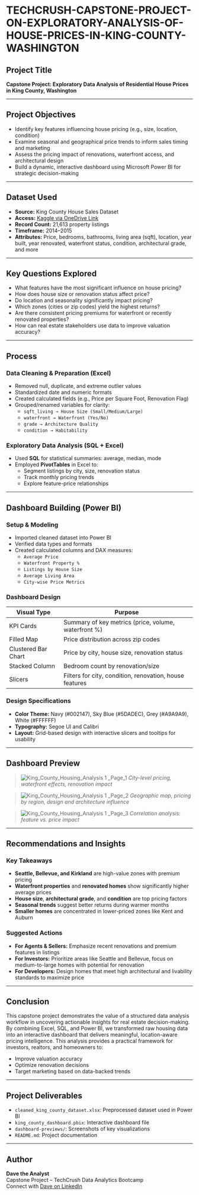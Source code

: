 # TECHCRUSH-CAPSTONE-PROJECT-ON-EXPLORATORY-ANALYSIS-OF-HOUSE-PRICES-IN-KING-COUNTY-WASHINGTON

## Project Title
**Capstone Project: Exploratory Data Analysis of Residential House Prices in King County, Washington**

---

## Project Objectives

- Identify key features influencing house pricing (e.g., size, location, condition)
- Examine seasonal and geographical price trends to inform sales timing and marketing
- Assess the pricing impact of renovations, waterfront access, and architectural design
- Build a dynamic, interactive dashboard using Microsoft Power BI for strategic decision-making

---

## Dataset Used

- **Source:** King County House Sales Dataset  
- **Access:** [Kaggle via OneDrive Link](https://1drv.ms/x/c/1ff33ac6bbc8d182/EeDV-5FO_05PhZT8Ea-mbfoBCqK--wSF3GRzP0VgnEPZlw?e=RGhhtA)  
- **Record Count:** 21,613 property listings  
- **Timeframe:** 2014–2015  
- **Attributes:** Price, bedrooms, bathrooms, living area (sqft), location, year built, year renovated, waterfront status, condition, architectural grade, and more

---

## Key Questions Explored

- What features have the most significant influence on house pricing?
- How does house size or renovation status affect price?
- Do location and seasonality significantly impact pricing?
- Which zones (cities or zip codes) yield the highest returns?
- Are there consistent pricing premiums for waterfront or recently renovated properties?
- How can real estate stakeholders use data to improve valuation accuracy?

---

## Process

### Data Cleaning & Preparation (Excel)

- Removed null, duplicate, and extreme outlier values
- Standardized date and numeric formats
- Created calculated fields (e.g., Price per Square Foot, Renovation Flag)
- Grouped/renamed variables for clarity:
  - `sqft_living → House Size (Small/Medium/Large)`
  - `waterfront → Waterfront (Yes/No)`
  - `grade → Architecture Quality`
  - `condition → Habitability`

### Exploratory Data Analysis (SQL + Excel)

- Used **SQL** for statistical summaries: average, median, mode
- Employed **PivotTables** in Excel to:
  - Segment listings by city, size, renovation status
  - Track monthly pricing trends
  - Explore feature-price relationships

---

## Dashboard Building (Power BI)

### Setup & Modeling

- Imported cleaned dataset into Power BI
- Verified data types and formats
- Created calculated columns and DAX measures:
  - `Average Price`
  - `Waterfront Property %`
  - `Listings by House Size`
  - `Average Living Area`
  - `City-wise Price Metrics`

### Dashboard Design

| Visual Type        | Purpose                                                      |
|--------------------|--------------------------------------------------------------|
| KPI Cards          | Summary of key metrics (price, volume, waterfront %)         |
| Filled Map         | Price distribution across zip codes                          |
| Clustered Bar Chart| Price by city, house size, renovation status                 |
| Stacked Column     | Bedroom count by renovation/size                             |
| Slicers            | Filters for city, condition, renovation, house features      |

### Design Specifications

- **Color Theme:** Navy (#002147), Sky Blue (#5DADEC), Grey (#A9A9A9), White (#FFFFFF)  
- **Typography:** Segoe UI and Calibri  
- **Layout:** Grid-based design with interactive slicers and tooltips for usability

---

## Dashboard Preview

> ![King_County_Housing_Analysis 1 _Page_1](https://github.com/user-attachments/assets/75264bcf-a87c-41ed-8f49-759dcd54d9b9)
> *City-level pricing, waterfront effects, renovation impact*

> ![King_County_Housing_Analysis 1 _Page_2](https://github.com/user-attachments/assets/fca20379-528d-4dbe-b84c-f68311572172)
> *Geographic map, pricing by region, design and architecture influence*

> ![King_County_Housing_Analysis 1 _Page_3](https://github.com/user-attachments/assets/a1392a7f-7a26-4568-914c-9d1a830500aa)
> *Correlation analysis: feature vs. price impact*

---

## Recommendations and Insights

### Key Takeaways

- **Seattle, Bellevue, and Kirkland** are high-value zones with premium pricing
- **Waterfront properties** and **renovated homes** show significantly higher average prices
- **House size**, **architectural grade**, and **condition** are top pricing factors
- **Seasonal trends** suggest better returns during warmer months
- **Smaller homes** are concentrated in lower-priced zones like Kent and Auburn

### Suggested Actions

- **For Agents & Sellers:** Emphasize recent renovations and premium features in listings  
- **For Investors:** Prioritize areas like Seattle and Bellevue, focus on medium-to-large homes with potential for renovation  
- **For Developers:** Design homes that meet high architectural and livability standards to maximize price

---

## Conclusion

This capstone project demonstrates the value of a structured data analysis workflow in uncovering actionable insights for real estate decision-making. By combining Excel, SQL, and Power BI, we transformed raw housing data into an interactive dashboard that delivers meaningful, location-aware pricing intelligence. This analysis provides a practical framework for investors, realtors, and homeowners to:
- Improve valuation accuracy
- Optimize renovation decisions
- Target marketing based on data-backed trends

---

## Project Deliverables

- `cleaned_king_county_dataset.xlsx`: Preprocessed dataset used in Power BI
- `king_county_dashboard.pbix`: Interactive dashboard file
- `dashboard-previews/`: Screenshots of key visualizations
- `README.md`: Project documentation

---

## Author

**Dave the Analyst**  
Capstone Project – TechCrush Data Analytics Bootcamp  
Connect with [Dave on LinkedIn](https://www.linkedin.com/in/david-ocholi/)
